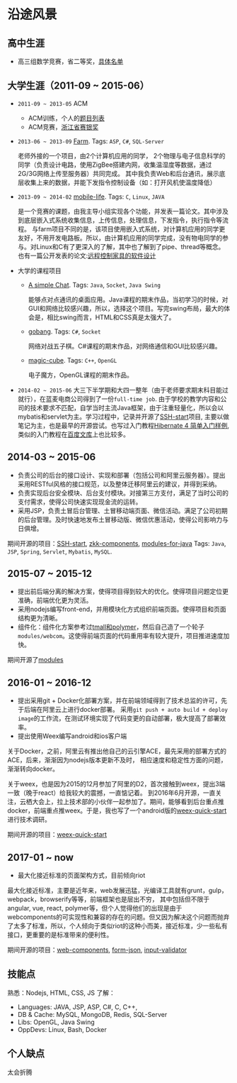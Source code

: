 # 沿途风景

## 高中生涯
  * 高三组数学竞赛，省二等奖，[具体名单](https://zhoukekestar.github.io/assets/2011_math.html)

## 大学生涯（2011-09 ~ 2015-06）
  * `2011-09 ~ 2013-05` ACM
    * ACM训练，个人的[题目列表](http://acm.tzc.edu.cn/acmhome/userDetail.do?userName=zhoukeke)
    * ACM竞赛，[浙江省赛银奖](http://acm.tzc.edu.cn/acmhome/heroList.do?method=showTeamList&year=2013)
  * `2013-06 ~ 2013-09` [Farm](https://github.com/zhoukekestar/college-legacy). 
    Tags: `ASP`, `C#`, `SQL-Server`
    
    老师外接的一个项目，由2个计算机应用的同学，
    2个物理与电子信息科学的同学（负责设计电路，使用ZigBee搭建内网，收集温湿度等数据，通过2G/3G网络上传至服务器）共同完成。
    其中我负责Web和后台通讯，展示底层收集上来的数据，并能下发指令控制设备（如：打开风机使温度降低）
  * `2013-09 ~ 2014-02` [mobile-life](https://github.com/zhoukekestar/MobileLife). 
    Tags: `C`, `Linux`, `JAVA`
    
    是一个竞赛的课题，由我主导小组实现各个功能，并发表一篇论文。其中涉及到底层嵌入式系统收集信息，上传信息，处理信息，下发指令，执行指令等流程。
    与farm项目不同的是，该项目使用嵌入式系统，对计算机应用的同学更友好，不用开发电路板。所以，由计算机应用的同学完成，没有物电同学的参与。对Linux和C有了更深入的了解，其中也了解到了pipe、thread等概念。
    也有一篇公开发表的论文:[远程控制家具的软件设计](http://d.wanfangdata.com.cn/Periodical/hljkjxx201511146)

  * 大学的课程项目
    * [A simple Chat](https://github.com/zhoukekestar/college-legacy). 
      Tags: `Java`, `Socket`, `Java Swing`
      
      能够点对点通讯的桌面应用。Java课程的期末作品，当初学习的时候，对GUI和网络比较感兴趣，所以，选择这个项目。写完swing布局，最大的体会是，相比swing而言，HTML和CSS真是太强大了。

    * [gobang](https://github.com/zhoukekestar/college-legacy). 
      Tags: `C#`, `Socket`
      
      网络对战五子棋。C#课程的期末作品，对网络通信和GUI比较感兴趣。

    * [magic-cube](https://github.com/zhoukekestar/college-legacy). 
      Tags: `C++`, `OpenGL`
      
      电子魔方，OpenGL课程的期末作品。

  * `2014-02 ~ 2015-06` 大三下半学期和大四一整年（由于老师要求期末科目能过就行），在蓝麦电商公司得到了一份`full-time job`.
    由于学校的教学内容和公司的技术要求不匹配，自学当时主流Java框架，由于注重轻量化，所以会以mybatis和servlet为主。学习过程中，记录并开源了[SSH-start](https://github.com/zhoukekestar/SSH-Start)项目, 主要以做笔记为主，也是最早的开源尝试。也写过入门教程[Hibernate 4 简单入门样例](https://wenku.baidu.com/view/bfc233a9700abb68a882fb13.html), 类似的入门教程在[百度文库](https://wenku.baidu.com/u/STERERLEL)上也比较多。

## 2014-03 ~ 2015-06
* 负责公司的后台的接口设计、实现和部署（包括公司和阿里云服务器）。提出采用RESTful风格的接口规范，以及整体迁移阿里云的建议，并得到采纳。
* 负责实现后台安全模块、后台支付模块。对接第三方支付，满足了当时公司的支付需求，使得公司快速实现现金流的运转。
* 采用JSP，负责土冒后台管理、土冒移动端页面、微信活动。满足了公司初期的后台管理。及时快速地发布土冒移动版、微信优惠活动，使得公司影响力与日俱增。

期间开源的项目：[SSH-start](https://github.com/zhoukekestar/SSH-Start), [zkk-components](https://github.com/zhoukekestar/zkk-components), [modules-for-java](https://github.com/zhoukekestar/modules-for-java) Tags: `Java`, `JSP`, `Spring`, `Servlet`, `Mybatis`, `MySQL`.

## 2015-07 ~ 2015-12
* 提出前后端分离的解决方案，使得项目得到较大的优化。使得项目问题定位更准确，前端优化更为灵活。
* 采用nodejs编写front-end，并用模块化方式组织前端页面。使得项目和页面结构更为清晰。
* 组件化：组件化方案参考过[tmall和polymer](https://github.com/tmallfe/tmallfe.github.io/issues/34)，然后自己造了一个轮子`modules/webcom`。这使得前端页面的代码重用率有较大提升，项目推进速度加快。

期间开源了[modules](https://github.com/zhoukekestar/modules)

## 2016-01 ~ 2016-12
* 提出采用git + Docker化部署方案，并在前端领域得到了技术总监的许可，先于后端在阿里云上进行docker部署。
  采用`git push + auto build + deploy image`的工作流，在测试环境实现了代码变更的自动部署，极大提高了部署效率。
* 提出使用Weex编写android和ios客户端

关于Docker，之前，阿里云有推出他自己的云引擎ACE，最先采用的部署方式的ACE，后来，渐渐因为nodejs版本更新不及时，
相应速度和稳定性方面的问题，渐渐转向docker。


关于weex，也是因为2015的12月参加了阿里的D2，首次接触到weex，提出3端一致（晚于react）给我较大的震撼，一直惦记着。
到2016年6月开源，一直关注，云栖大会上，拉上技术部的小伙伴一起参加了。期间，能够看到后台重点推docker，前端重点推weex。于是，我也写了一个android版的[weex-quick-start](https://github.com/zhoukekestar/weex-quick-start)进行技术调研。


期间开源的项目：[weex-quick-start](https://github.com/zhoukekestar/weex-quick-start)


## 2017-01 ~ now
* 最大化接近标准的页面架构方式，目前倾向riot

最大化接近标准，主要是近年来，web发展迅猛，光编译工具就有grunt，gulp，webpack，browserify等等，前端框架也是层出不穷，
其中包括但不限于angular, vue, react, polymer等，但个人觉得他们的出现是由于webcomponents的可实现性和兼容的存在的问题。但又因为解决这个问题而抛弃了太多了标准，所以，个人倾向于类似riot的这种小而美，接近标准，少一些私有接口，更重要的是标准带来的便利性。

期间开源的项目：[web-components](https://github.com/zhoukekestar/webcomponents), [form-json](https://github.com/zhoukekestar/form-json), [input-validator](https://github.com/zhoukekestar/input-validator)

## 技能点
熟悉：Nodejs, HTML, CSS, JS
了解：
  * Languages: JAVA, JSP, ASP, C#, C, C++,
  * DB & Cache: MySQL, MongoDB, Redis, SQL-Server
  * Libs: OpenGL, Java Swing
  * OppDevs: Linux, Bash, Docker

## 个人缺点
太会折腾
